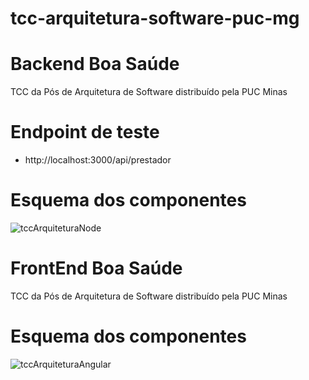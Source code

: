 # tcc-arquitetura-software-puc-mg

# Backend Boa Saúde
TCC da Pós de Arquitetura de Software distribuído pela PUC Minas

# Endpoint de teste

- http://localhost:3000/api/prestador

# Esquema dos componentes

![tccArquiteturaNode](https://user-images.githubusercontent.com/49907081/131767622-d927c789-cfab-4a2c-97e1-353f75d97fbf.jpg)

# FrontEnd Boa Saúde
TCC da Pós de Arquitetura de Software distribuído pela PUC Minas


# Esquema dos componentes

![tccArquiteturaAngular](https://user-images.githubusercontent.com/49907081/134826015-626bfd3b-87ba-4384-ac63-e807693f8adc.jpg)
